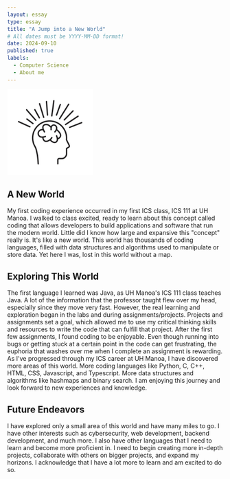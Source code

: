 ```yaml
---
layout: essay
type: essay
title: "A Jump into a New World"
# All dates must be YYYY-MM-DD format!
date: 2024-09-10
published: true
labels:
  - Computer Science
  - About me
---
```


<img width="200px" class="rounded float-start pe-4" src="../img/brain.jpg">

## A New World

My first coding experience occurred in my first ICS class, ICS 111 at UH Manoa. I walked to class excited, ready to learn about this concept called coding that allows developers to build applications and software that run the modern world. Little did I know how large and expansive this "concept" really is. It's like a new world. This world has thousands of coding languages, filled with data structures and algorithms used to manipulate or store data. Yet here I was, lost in this world without a map. 

## Exploring This World

The first language I learned was Java, as UH Manoa's ICS 111 class teaches Java. A lot of the information that the professor taught flew over my head, especially since they move very fast. However, the real learning and exploration began in the labs and during assignments/projects. Projects and assignments set a goal, which allowed me to use my critical thinking skills and resources to write the code that can fulfill that project. After the first few assignments, I found coding to be enjoyable. Even though running into bugs or getting stuck at a certain point in the code can get frustrating, the euphoria that washes over me when I complete an assignment is rewarding. As I've progressed through my ICS career at UH Manoa, I have discovered more areas of this world. More coding languages like Python, C, C++, HTML, CSS, Javascript, and Typescript. More data structures and algorithms like hashmaps and binary search. I am enjoying this journey and look forward to new experiences and knowledge. 

## Future Endeavors 

I have explored only a small area of this world and have many miles to go. I have other interests such as cybersecurity, web development, backend development, and much more. I also have other languages that I need to learn and become more proficient in. I need to begin creating more in-depth projects, collaborate with others on bigger projects, and expand my horizons. I acknowledge that I have a lot more to learn and am excited to do so. 
